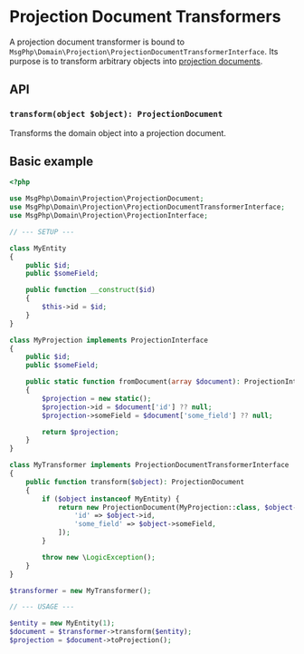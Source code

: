 # Projection Document Transformers

A projection document transformer is bound to `MsgPhp\Domain\Projection\ProjectionDocumentTransformerInterface`. Its
purpose is to transform arbitrary objects into [projection documents](documents.md).

## API

### `transform(object $object): ProjectionDocument`

Transforms the domain object into a projection document.

## Basic example

```php
<?php

use MsgPhp\Domain\Projection\ProjectionDocument;
use MsgPhp\Domain\Projection\ProjectionDocumentTransformerInterface;
use MsgPhp\Domain\Projection\ProjectionInterface;

// --- SETUP ---

class MyEntity
{
    public $id;
    public $someField;

    public function __construct($id)
    {
        $this->id = $id;
    }
}

class MyProjection implements ProjectionInterface
{
    public $id;
    public $someField;

    public static function fromDocument(array $document): ProjectionInterface
    {
        $projection = new static();
        $projection->id = $document['id'] ?? null;
        $projection->someField = $document['some_field'] ?? null;

        return $projection;
    }
}

class MyTransformer implements ProjectionDocumentTransformerInterface
{
    public function transform($object): ProjectionDocument
    {
        if ($object instanceof MyEntity) {
            return new ProjectionDocument(MyProjection::class, $object->id, [
                'id' => $object->id,
                'some_field' => $object->someField,
            ]);
        }

        throw new \LogicException();
    }
}

$transformer = new MyTransformer();

// --- USAGE ---

$entity = new MyEntity(1);
$document = $transformer->transform($entity);
$projection = $document->toProjection();
```
